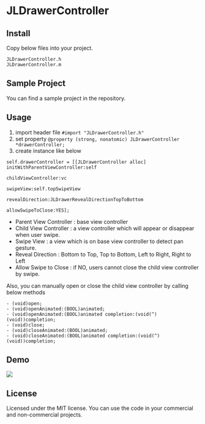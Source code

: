 # JLDrawerController

## Install

Copy below files into your project. 
```
JLDrawerController.h
JLDrawerController.m
```

## Sample Project

You can find a sample project in the repository.


## Usage

1. import header file `#import "JLDrawerController.h"`
2. set property `@property (strong, nonatomic) JLDrawerController *drawerController;`
3. create instance like below
```
self.drawerController = [[JLDrawerController alloc] initWithParentViewController:self
                                                             childViewController:vc
                                                                      swipeView:self.topSwipeView
                                                                revealDirection:JLDrawerRevealDirectionTopToBottom
                                                              allowSwipeToClose:YES];
```

* Parent View Controller : base view controller
* Child View Controller  : a view controller which will appear or disappear when user swipe.
* Swipe View            : a view which is on base view controller to detect pan gesture.
* Reveal Direction     : Bottom to Top, Top to Bottom, Left to Right, Right to Left
* Allow Swipe to Close : if NO, users cannot close the child view controller by swipe.


Also, you can manually open or close the child view controller by calling below methods
```
- (void)open;
- (void)openAnimated:(BOOL)animated;
- (void)openAnimated:(BOOL)animated completion:(void(^)(void))completion;
- (void)close;
- (void)closeAnimated:(BOOL)animated;
- (void)closeAnimated:(BOOL)animated completion:(void(^)(void))completion;
```


## Demo

[![](https://raw.github.com/buhikon/JLDrawerController/master/demo.gif)](https://raw.github.com/buhikon/JLDrawerController/master/demo.gif)


## License

Licensed under the MIT license. You can use the code in your commercial and non-commercial projects.
